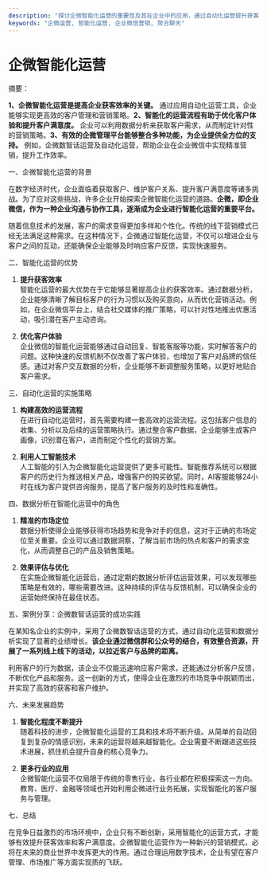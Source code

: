```yaml
---
description: "探讨企微智能化运营的重要性及其在企业中的应用，通过自动化运营提升获客效率。"
keywords: "企微运营, 智能化运营, 企业微信营销, 聚合聊天"
---
```

# 企微智能化运营

摘要：

**1、企微智能化运营是提高企业获客效率的关键。** 通过应用自动化运营工具，企业能够实现更高效的客户管理和营销策略。**2、智能化的运营流程有助于优化客户体验和提升客户满意度。** 企业可以利用数据分析来获取客户需求，从而制定针对性的营销策略。**3、有效的企微管理平台能够整合多种功能，为企业提供全方位的支持。** 例如，企微数智话运营及自动化运营，帮助企业在企业微信中实现精准营销，提升工作效率。

一、企微智能化运营的背景

在数字经济时代，企业面临着获取客户、维护客户关系、提升客户满意度等诸多挑战。为了应对这些挑战，许多企业开始探索企微智能化运营的道路。**企微，即企业微信，作为一种企业沟通与协作工具，逐渐成为企业进行智能化运营的重要平台。**

随着信息技术的发展，客户的需求变得更加多样和个性化。传统的线下营销模式已经无法满足这种需求。在这种情况下，企微通过智能化运营，不仅可以增进企业与客户之间的互动，还能确保企业能够及时响应客户反馈，实现快速服务。

二、智能化运营的优势

1. **提升获客效率**  
智能化运营的最大优势在于它能够显著提高企业的获客效率。通过数据分析，企业能够清晰了解目标客户的行为习惯以及购买意向，从而优化营销活动。例如，在企业微信平台上，结合社交媒体的推广策略，可以针对性地推出优惠活动，吸引潜在客户主动咨询。

2. **优化客户体验**  
企业微信的智能化运营能够通过自动回复、智能客服等功能，实时解答客户的问题。这种快速的反馈机制不仅改善了客户体验，也增加了客户对品牌的信任感。通过对客户交互数据的分析，企业能够不断调整服务策略，以更好地贴合客户需求。

三、自动化运营的实施策略

1. **构建高效的运营流程**  
在进行自动化运营时，首先需要构建一套高效的运营流程。这包括客户信息的收集、分析以及后续的运营策略执行。通过整合客户数据，企业能够生成客户画像，识别潜在客户，进而制定个性化的营销方案。

2. **利用人工智能技术**  
人工智能的引入为企微智能化运营提供了更多可能性。智能推荐系统可以根据客户的历史行为推送相关产品，增强客户的购买欲望。同时，AI客服能够24小时在线为客户提供咨询服务，提高了客户服务的及时性和准确性。

四、数据分析在智能化运营中的角色

1. **精准的市场定位**  
数据分析使得企业能够获得市场趋势和竞争对手的信息，这对于正确的市场定位至关重要。企业可以通过数据洞察，了解当前市场的热点和客户的需求变化，从而调整自己的产品及销售策略。

2. **效果评估与优化**  
在实施企微智能化运营后，通过定期的数据分析评估运营效果，可以发现哪些策略是有效的，哪些需要改进。这种持续的评估与反馈机制，可以确保企业的运营始终保持在最佳状态。

五、案例分享：企微数智话运营的成功实践

在某知名企业的实例中，采用了企微数智话运营的方式，通过自动化运营和数据分析实现了显著的业绩增长。**该企业通过微信群和公众号的结合，有效整合资源，开展了一系列线上线下的活动，以拉近客户与品牌的距离。**

利用客户的行为数据，该企业不仅能迅速响应客户需求，还能通过分析客户反馈，不断优化产品和服务。这一创新的方式，使得企业在激烈的市场竞争中脱颖而出，并实现了高效的获客和客户维护。

六、未来发展趋势

1. **智能化程度不断提升**  
随着科技的进步，企微智能化运营的工具和技术将不断升级。从简单的自动回复到复杂的情感识别，未来的运营将越来越智能化。企业需要不断跟进这些技术进展，抓住机会提升自身的核心竞争力。

2. **更多行业的应用**  
企微智能化运营不仅局限于传统的零售行业，各行业都在积极探索这一方向。教育、医疗、金融等领域也开始利用企微进行业务拓展，实现智能化的客户服务与管理。

七、总结

在竞争日益激烈的市场环境中，企业只有不断创新，采用智能化的运营方式，才能够有效提升获客效率和客户满意度。企微智能化运营作为一种新兴的营销模式，必将在未来的商业世界中发挥更大的作用。通过合理运用数字技术，企业有望在客户管理、市场推广等方面实现质的飞跃。
